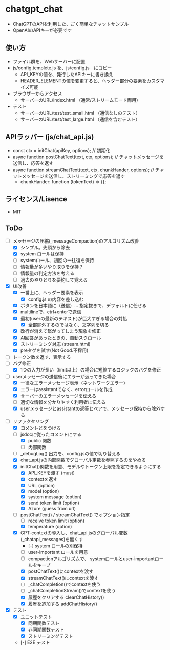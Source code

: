 # chatgpt_chat

- ChatGPTのAPIを利用した、ごく簡単なチャットサンプル
- OpenAIのAPIキーが必要です


## 使い方

- ファイル群を、Webサーバーに配置
- js/config.templete.js を、js/config.js　にコピー
  - API_KEYの値を、発行したAPIキーに書き換え
  - HEADER_ELEMENTの値を変更すると、ヘッダー部分の要素をカスタマイズ可能
- ブラウザーからアクセス
  - サーバーのURL/index.html （通常/ストリームモード両用）
- テスト
  - サーバーのURL/test/test_small.html （通信なしのテスト）
  - サーバーのURL/test/test_large.html （通信を含むテスト）

## APIラッパー (js/chat_api.js)
- const ctx = initChat(apiKey, options); // 初期化
- async function postChatText(text, ctx, options); // チャットメッセージを送信し、応答を返す
- async function streamChatText(text, ctx, chunkHander, options); // チャットメッセージを送信し、ストリーミングで応答を返す
  - chunkHander:  function (tokenText) => {}; 

## ライセンス/Lisence

- MIT


## ToDo

- [ ] メッセージの圧縮(_messageCompaction)のアルゴリズム改善
  - [x] シンプル。先頭から除去
  - [x] system ロールは保持
  - [ ] systemロール、初回の一往復を保持
  - [ ] 情報量が多いやり取りを保持？ 
  - [ ] 情報量の判定方法を考える
  - [ ] 過去のやりとりを要約して覚える
- [x] UI改善
  - [x] 一番上に、ヘッダー要素を表示
      - [x] config.js の内容を差し込む
  - [x] ボタンを日本語に（送信）... 指定抜きで、デフォルトに任せる
  - [x] multilineで、ctrl+enterで送信
  - [x] 最初(userの最新のテキスト)が巨大すぎる場合の対処
    - [x] 全部除外するのではなく、文字列を切る
  - [x] 改行が消えて繋がってしまう現象を修正
  - [x] AI回答があったときの、自動スクロール
  - [x] ストリーミング対応 (stream.html)
  - [x] preタグを試す(Not Good.不採用)
- [ ] トークン数を返す、表示する
- [ ] バグ修正
  - [x] 1つの入力が長い（limit以上）の場合に短縮するロジックのバグを修正
- [ ] userメッセージの送信後にエラーが返ってきた場合
  - [x] 一律なエラーメッセージ表示（ネットワークエラー）
  - [x] エラーはassistantでなく、errorロールを作成
  - [x] サーバーのエラーメッセージを伝える
  - [ ] 適切な情報を分かりやすく利用者に伝える 
  - [x] userメッセージとassistantの返答とペアで、メッセージ保持から除外する
- [ ] リファクタリング
  - [x] コメントとをつける
  - [ ] jsdocに従ったコメントにする
    - [x] public 関数
    - [ ] 内部関数
  - [ ] _debugLog() 出力を、config.jsの値で切り替える
  - [x] chat_api.jsの内部関数でグローバル定数を参照するのをやめる
  - [x] initChat()関数を用意、モデルやトークン上限を指定できるようにする
    - [x] API_KEYを渡す (must)
    - [x] contextを返す
    - [x] URL (option)
    - [x] model (option)
    - [x] system message (option)
    - [x] send token limit (option)
    - [x] Azure (guess from url)
  - [ ] postChatText() / streamChatText() でオプション指定
    - [ ] receive token limit (option)
    - [x] temperature (option)
  - [x] GPT-contextの導入し、chat_api.jsのグローバル変数(_chatapi_messages)を無くす
    - [-] system ロールの別保持
    - [ ] user-important ロールを用意
    - [ ] compactionアルゴリズムで、 systemロールとuser-importantロールをキープ
    - [x] postChatText()にcontextを渡す
    - [x] streamChatText()にcontextを渡す
    - [ ] _chatCompletion()でcontextを使う
    - [ ] _chatCompletionStream()でcontextを使う
    - [x] 履歴をクリアする clearChatHistory()
    - [x] 履歴を追加する addChatHistory()
- [x] テスト
  - [x] ユニットテスト
    - [x] 同期関数テスト
    - [x] 非同期関数テスト
    - [x] ストリーミングテスト
  - [-] E2E テスト



